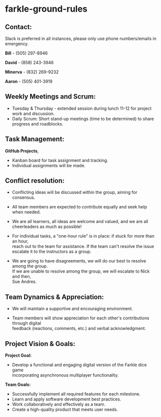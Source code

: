 # farkle-ground-rules

## Contact:
Slack is preferred in all instances, please only use phone numbers/emails in emergency.

**Bill** - (505) 297-8946

**David** - (858) 243-3946

**Minerva** - (832) 269-9232

**Aaron** - (505) 401-3919


## Weekly Meetings and Scrum:
- Tuesday & Thursday - extended session during lunch 11-12 for project work and discussion.
- Daily Scrum: Short stand-up meetings (time to be determined) to share progress and roadblocks.

## Task Management:
**GitHub Projects**,<br  >
- Kanban board for task assignment and tracking.
- Individual assignments will be made.

## Conflict resolution:
- Conflicting ideas will be discussed within the group, aiming for consensus.

- All team members are expected to contribute equally and seek help when needed.

- We are all learners, all ideas are welcome and valued, and we are all cheerleaders as much as possible!

- For individual tasks, a "one-hour rule" is in place: if stuck for more than an hour,<br>
  reach out to the team for assistance. If the team can't resolve the issue<br>
  escalate it to the instructors as a group.

- We are going to have disagreements, we will do our best to resolve among the group.<br>
  If we are unable to resolve among the group, we will escalate to Nick and then,<br>
  Sue Andres.

## Team Dynamics & Appreciation:
- We will maintain a supportive and encouraging environment.

- Team members will show appreciation for each other's contributions through digital<br>
  feedback (reactions, comments, etc.) and verbal acknowledgment.

## Project Vision & Goals:
**Project Goal:**

- Develop a functional and engaging digital version of the Farkle dice game<br>
  incorporating asynchronous multiplayer functionality.

**Team Goals:**

- Successfully implement all required features for each milestone.
- Learn and apply software development best practices.
- Work collaboratively and effectively as a team.
- Create a high-quality product that meets user needs.
